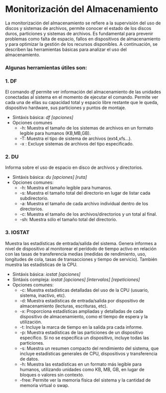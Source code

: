 # Monitorización del Almacenamiento
La monitorización del almacenamiento se refiere a la supervisión del uso de discos y sistemas de archivos, permite conocer el estado de los discos duros, particiones y sistemas de archivos. Es fundamental para prevenir problemas como falta de espacio, fallos en dispositivos de almacenamiento y para optimizar la gestión de los recursos disponibles. A continuación, se describen las herramientas básicas para analizar el uso del almacenamiento.

### Algunas herramientas útiles son:

### 1. DF
El comando *df* permite ver información del almacenamiento de las unidades conectadas al sistema en el momento de ejecutar el comando. Permite ver cada una de ellas su capacidad total y espacio libre restante que le queda, dispositivo hardware, sus particiones y puntos de montaje.
  - Sintáxis básica: *df [opciones]*
  - Opciones comunes
      - -h: Muestra el tamaño de los sistemas de archivos en un formato legible para humanos (KB,MB,GB).
      - -T: Muestra el tipo de sistema de archivos (ext4,xfs...).
      - -x <tipoarchivo>: Excluye sistemas de archivos del tipo especificado.

### 2. DU
Informa sobre el uso de espacio en disco de archivos y directorios.
  - Sintáxis básica: *du [opciones] [ruta]*
  - Opciones comunes:
    - -h: Muestra el tamaño legible para humanos.
    - -s: Muestra el tamaño total del directorio en lugar de listar cada subdirectorio.
    - -a: Muestra el tamaño de cada archivo individual dentro de los directorios.
    - -c: Muestra el tamaño de los archivos/directorios y un total al final.
    - -sh: Muestra sólo el tamaño total del directorio.

### 3. IOSTAT
Muestra las estadísticas de entrada/salida del sistema. Genera informes a nivel de dispositivo al monitorear el perídodo de tiempo activo en relación con las tasas de transferencia medias (medidas de rendimiento, uso, longitudes de cola, tasas de transacciones y tiempo de servicio). También muestra las estadísticas de la CPU.
  - Sintáxis básica: *iostat [opciones]*
  - Sintáxis compleja: *iostat [opciones] [intervalos] [repeticiones]*
  - Opciones comunes:
      - -c: Muestra estadísticas detalladas del uso de la CPU (usuario, sistema, inactivo, etc).
      - -d: Muestra estadísticas de entrada/salida por dispositivo de almacenamiento (lecturas, escrituras, etc).
      - -x: Proporciona estadísticas ampliadas y detalladas de cada dispositivo de almacenamiento, como el tiempo de espera y la utilización.
      - -t: Incluye la marca de tiempo en la salida pra cada informe.
      - -p: Muestra estadísticas de las particiones de un dispositivo específico. Si no se especifica un dispositivo, incluye todas las particiones.
      - -s: Muestra un resumen compacto del rendimiento del sistema, que incluye estadísticas generales de CPU, dispositivos y transferencia de datos.
      - -h: Muestra las estadísticas en un formato más legible para humanos, utilizando unidades como KB, MB, GB, en lugar de bloques o valores sin contexto.
      - -free: Permite ver la memoria física del sistema y la cantidad de memoria virtual o swap.

